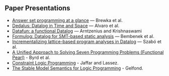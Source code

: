 ## Paper Presentations

- [Answer set programming at a glance](https://dl.acm.org/doi/10.1145/2043174.2043195) — Brewka et al.
- [Dedalus: Datalog in Time and Space](https://link.springer.com/chapter/10.1007/978-3-642-24206-9_16) — Alvaro et al.
- [Datafun: a functional Datalog](https://dl.acm.org/doi/10.1145/2951913.2951948) — Arntzenius and Krishnaswami
- [Formulog: Datalog for SMT-based static analysis](https://dl.acm.org/doi/10.1145/3428209) — Bembenek et al.
- [Incrementalizing lattice-based program analyses in Datalog](https://dl.acm.org/doi/10.1145/3276509) — Szabó et al.
- [A Unified Approach to Solving Seven Programming Problems (Functional Pearl)](https://dl.acm.org/doi/10.1145/3110252) - Byrd et al.
- [Constraint Logic Programming](https://dl.acm.org/doi/10.1145/41625.41635) - Jaffar and Lassez.
- [The Stable Model Semantics for Logic Programming](https://cgi.cse.unsw.edu.au/~cs4415/2010/resources/stable.pdf) - Gelfond.

